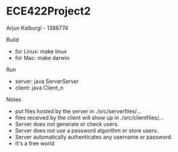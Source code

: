 # ECE422Project2
Arjun Kalburgi - 1388774 

Build
- for Linux: make linux
- for Mac: make darwin

Run 
- server: java ServerServer
- client: java Client_n

Notes
- put files hosted by the server in ./src/serverfiles/...
- files received by the client will show up in ./src/clientfiles/...
- Server does not generate or check users. 
- Server does not use a password algorithm or store users.
- Server automatically authenticates any username or password. 
- It's a free world

